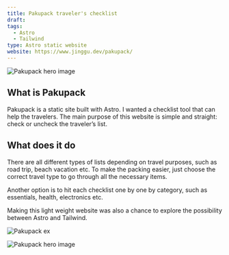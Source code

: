 ```yaml
---
title: Pakupack traveler's checklist
draft:
tags:
  - Astro
  - Tailwind
type: Astro static website
website: https://www.jinggu.dev/pakupack/
---
```

![Pakupack hero image](/public/static/images/pakupack-hero.png)
## What is Pakupack

Pakupack is a static site built with Astro. I wanted a checklist tool that can help the travelers. The main purpose of this website is simple and straight: check or uncheck the traveler’s list.

## What does it do

There are all different types of lists depending on travel purposes, such as road trip, beach vacation etc. To make the packing easier, just choose the correct travel type to go through all the necessary items.

Another option is to hit each checklist one by one by category, such as essentials, health, electronics etc.

Making this light weight website was also a chance to explore the possibility between Astro and Tailwind.

![Pakupack ex](/public/static/images/pakupack-example.png)

![Pakupack hero image](/public/static/images/pakupack-example2.png)